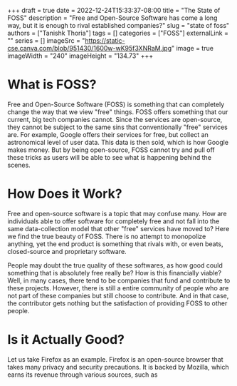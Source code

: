 +++ 
draft = true 
date = 2022-12-24T15:33:37-08:00 
title = "The State of FOSS" 
description = "Free and Open-Source Software has come a long way, but it is enough to rival established companies?" 
slug = "state of foss" 
authors = ["Tanishk Thoria"] 
tags = [] 
categories = ["FOSS"] 
externalLink = "" 
series = [] 
imageSrc = "https://static-cse.canva.com/blob/951430/1600w-wK95f3XNRaM.jpg"
image = true
imageWidth = "240"
imageHeight = "134.73"
+++

# What is FOSS?
   Free and Open-Source Software (FOSS) is something that can completely change
the way that we view "free" things. FOSS offers something that our current, big
tech companies cannot. Since the services are open-source, they cannot
be subject to the same sins that conventionally "free" services are. For 
example, Google offers their services for free, but collect an astronomical
level of user data. This data is then sold, which is how Google makes money. 
But by being open-source, FOSS cannot try and pull off these tricks as users 
will be able to see what is happening behind the scenes.

# How Does it Work?
   Free and open-source software is a topic that may confuse many. How are 
individuals able to offer software for completely free and not fall into 
the same data-collection model that other "free" services have moved to?
Here we find the true beauty of FOSS. There is no attempt to monopolize anything,
yet the end product is something that rivals with, or even beats, closed-source
and proprietary software. 

   People may doubt the true quality of these softwares, as how good could 
something that is absolutely free really be? How is this financially viable? 
Well, in many cases, there tend to be companies that fund and contribute to these 
projects. However, there is still a entire community of people who are not part of 
these companies but still choose to contribute. And in that case, the contributor 
gets nothing but the satisfaction of providing FOSS to other people. 

# Is it Actually Good?

   Let us take Firefox as an example. Firefox is an open-source browser that 
takes many privacy and security precautions. It is backed by Mozilla, which 
earns its revenue through various sources, such as  
